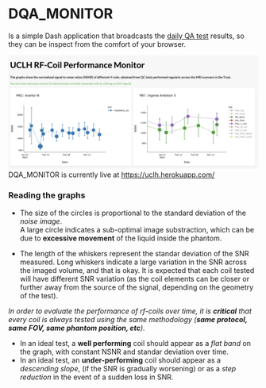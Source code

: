 # DQA_MONITOR
Is a simple Dash application that broadcasts the [daily QA test](https://github.com/papomail/Daily_QA_UCLH) results, so they can be inspect from the comfort of your browser.   



![](/media/DQA_WEB_APP_1.png?raw=true)DQA_MONITOR is currently live at https://uclh.herokuapp.com/   



### Reading the graphs

* The size of the circles is proportional to the standard deviation of the _noise image_.  
A large circle indicates a sub-optimal image substraction, which can be due to **excessive movement** of the liquid inside the phantom.

* The length of the whiskers represent the standar deviation of the SNR measured. Long whiskers indicate a large variation in the SNR across the imaged volume, and that is okay. It is expected that each coil tested will have different SNR variation (as the coil elements can be closer or further away from the source of the signal, depending on the geometry of the test).

*In order to evaluate the performance of rf-coils over time, it is **critical** that every coil is always tested using the same methodology (**same protocol, same FOV, same phantom position, etc**).*


* In an ideal test, a **well performing** coil should appear as a _flat band_ on the graph, with constant NSNR and standar deviation over time.
* In an ideal test, an **under-performing** coil should appear as a _descending slope_, (if the SNR is gradually worsening) or as a _step reduction_ in the event of a sudden loss in SNR.
